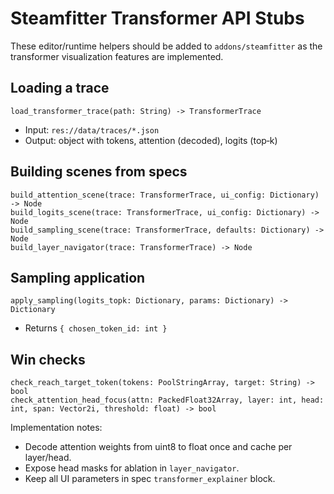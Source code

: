 # Steamfitter Transformer API Stubs

These editor/runtime helpers should be added to `addons/steamfitter` as the transformer visualization features are implemented.

## Loading a trace
```
load_transformer_trace(path: String) -> TransformerTrace
```
- Input: `res://data/traces/*.json`
- Output: object with tokens, attention (decoded), logits (top‑k)

## Building scenes from specs
```
build_attention_scene(trace: TransformerTrace, ui_config: Dictionary) -> Node
build_logits_scene(trace: TransformerTrace, ui_config: Dictionary) -> Node
build_sampling_scene(trace: TransformerTrace, defaults: Dictionary) -> Node
build_layer_navigator(trace: TransformerTrace) -> Node
```

## Sampling application
```
apply_sampling(logits_topk: Dictionary, params: Dictionary) -> Dictionary
```
- Returns `{ chosen_token_id: int }`

## Win checks
```
check_reach_target_token(tokens: PoolStringArray, target: String) -> bool
check_attention_head_focus(attn: PackedFloat32Array, layer: int, head: int, span: Vector2i, threshold: float) -> bool
```

Implementation notes:
- Decode attention weights from uint8 to float once and cache per layer/head.
- Expose head masks for ablation in `layer_navigator`.
- Keep all UI parameters in spec `transformer_explainer` block.